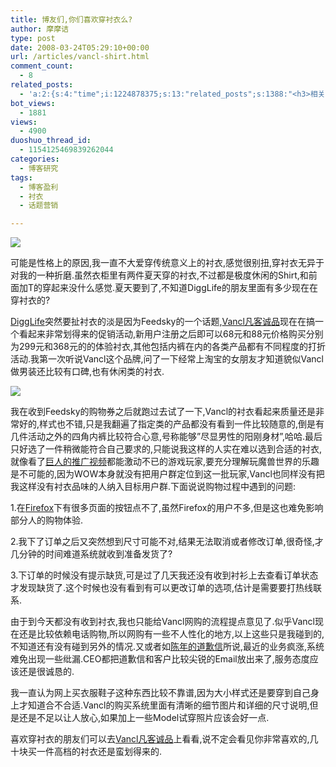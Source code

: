 ```yaml
---
title: 博友们,你们喜欢穿衬衣么?
author: 摩摩诘
type: post
date: 2008-03-24T05:29:10+00:00
url: /articles/vancl-shirt.html
comment_count:
  - 8
related_posts:
  - 'a:2:{s:4:"time";i:1224878375;s:13:"related_posts";s:1388:"<h3>相关日志</h3><ul class="related_post"><li><a href="http://www.digglife.cn/articles/hp-event-2.html" title="一年智选在于春,惠普全程助力">一年智选在于春,惠普全程助力</a></li><li><a href="http://www.digglife.cn/articles/asus-notebook.html" title="抗击风雪,带上华硕笔记本">抗击风雪,带上华硕笔记本</a></li><li><a href="http://www.digglife.cn/articles/feedsky-event-center.html" title="Feedsky话题营销规则变化:可申请话题">Feedsky话题营销规则变化:可申请话题</a></li><li><a href="http://www.digglife.cn/articles/online-shopping.html" title="让人又爱又恨的网络购物">让人又爱又恨的网络购物</a></li><li><a href="http://www.digglife.cn/articles/ad_about_real_estate.html" title="博狗话题之我最关心的房地产问题">博狗话题之我最关心的房地产问题</a></li><li><a href="http://www.digglife.cn/articles/earning_money_with_advertlets.html" title="博客盈利:通过Advertlets给你的博客带来盈利">博客盈利:通过Advertlets给你的博客带来盈利</a></li><li><a href="http://www.digglife.cn/articles/%e5%8d%9a%e5%ae%a2%e7%9b%88%e5%88%a9%e9%80%9a%e8%bf%87bloggerwave%e8%ae%a9%e4%bd%a0%e7%9a%84%e5%8d%9a%e5%ae%a2%e7%9b%88%e5%88%a9.html" title="博客盈利:通过Bloggerwave让你的博客盈利">博客盈利:通过Bloggerwave让你的博客盈利</a></li></ul>";}'
bot_views:
  - 1881
views:
  - 4900
duoshuo_thread_id:
  - 1154125469839262044
categories:
  - 博客研究
tags:
  - 博客盈利
  - 衬衣
  - 话题营销

---
```

![][1]

可能是性格上的原因,我一直不大爱穿传统意义上的衬衣,感觉很别扭,穿衬衣无异于对我的一种折磨.虽然衣柜里有两件夏天穿的衬衣,不过都是极度休闲的Shirt,和前面加T的穿起来没什么感觉.夏天要到了,不知道DiggLife的朋友里面有多少现在在穿衬衣的?

<a href="http://feed.digglife.cn" title="DiggLife" target="_blank">DiggLife</a>突然要扯衬衣的淡是因为Feedsky的一个话题,<a href="http://review.feedsky.com/review/feedsky/diggliferss/%7E/txt/157/r.html" title="Vancl凡客诚品" target="_blank">Vancl凡客诚品</a>现在在搞一个看起来非常划得来的促销活动,新用户注册之后即可以68元和88元价格购买分别为299元和368元的的体验衬衣,其他包括内裤在内的各类产品都有不同程度的打折活动.我第一次听说Vancl这个品牌,问了一下经常上淘宝的女朋友才知道貌似Vancl做男装还比较有口碑,也有休闲类的衬衣.

<!--more-->

![][2]

我在收到Feedsky的购物券之后就跑过去试了一下,Vancl的衬衣看起来质量还是非常好的,样式也不错,只是我翻遍了指定类的产品都没有看到一件比较随意的,倒是有几件活动之外的四角内裤比较符合心意,号称能够&#8221;尽显男性的阳刚身材&#8221;,哈哈.最后只好选了一件稍微能符合自己要求的,只能说我这样的人实在难以选到合适的衬衣,就像看了<a href="http://www.tudou.com/programs/view/PQJjWrsW-Qs/" title="巨人的推广视频" target="_blank">巨人的推广视频</a>都能激动不已的游戏玩家,要充分理解玩魔兽世界的乐趣是不可能的,因为WOW本身就没有把用户群定位到这一批玩家,Vancl也同样没有把我这样没有衬衣品味的人纳入目标用户群.下面说说购物过程中遇到的问题:

1.在<a href="https://www.digglife.net/articles/category/firefox" title="火狐技巧" target="_blank">Firefox</a>下有很多页面的按钮点不了,虽然Firefox的用户不多,但是这也难免影响部分人的购物体验.

2.我下了订单之后又突然想到尺寸可能不对,结果无法取消或者修改订单,很奇怪,才几分钟的时间难道系统就收到准备发货了?

3.下订单的时候没有提示缺货,可是过了几天我还没有收到衬衫上去查看订单状态才发现缺货了.这个时候也没有看到有可以更改订单的选项,估计是需要要打热线联系.

由于到今天都没有收到衬衣,我也只能给Vancl网购的流程提点意见了.似乎Vancl现在还是比较依赖电话购物,所以网购有一些不人性化的地方,以上这些只是我碰到的,不知道还有没有碰到另外的情况.又或者如<a href="http://www.vancl.com/VanclZl/Apologize.html" target="_blank">陈年的道歉信</a>所说,最近的业务疯涨,系统难免出现一些纰漏.CEO都把道歉信和客户比较尖锐的Email放出来了,服务态度应该还是很诚恳的.

我一直认为网上买衣服鞋子这种东西比较不靠谱,因为大小样式还是要穿到自己身上才知道合不合适.Vancl的购买系统里面有清晰的细节图片和详细的尺寸说明,但是还是不足以让人放心,如果加上一些Model试穿照片应该会好一点.

喜欢穿衬衣的朋友们可以去<a href="http://review.feedsky.com/review/feedsky/diggliferss/%7E/txt/157/r.html" title="Vancl凡客诚品" target="_blank">Vancl凡客诚品</a>上看看,说不定会看见你非常喜欢的,几十块买一件高档的衬衣还是蛮划得来的.

 [1]: http://review.feedsky.com/review/feedsky/diggliferss/~/img/157/review.gif
 [2]: http://digglife.qiniudn.com/qiniu/2483/image/6517b577f9904fdf222d5d29302fded6.jpg